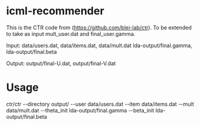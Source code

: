 # icml-recommender

This is the CTR code from (https://github.com/blei-lab/ctr). 
To be extended to take as input mult_user.dat and final_user.gamma.

Input:
data/users.dat, data/items.dat, data/mult.dat 
lda-output/final.gamma, lda-output/final.beta 

Output:
output/final-U.dat, output/final-V.dat 


# Usage

ctr/ctr --directory output/ --user data/users.dat --item data/items.dat  --mult data/mult.dat --theta_init lda-output/final.gamma  --beta_init lda-output/final.beta 

